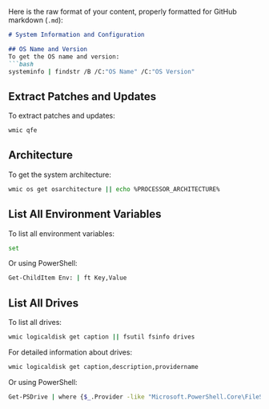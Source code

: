 Here is the raw format of your content, properly formatted for GitHub markdown (`.md`):

```markdown
# System Information and Configuration

## OS Name and Version
To get the OS name and version:
```bash
systeminfo | findstr /B /C:"OS Name" /C:"OS Version"
```

## Extract Patches and Updates
To extract patches and updates:
```bash
wmic qfe
```

## Architecture
To get the system architecture:
```bash
wmic os get osarchitecture || echo %PROCESSOR_ARCHITECTURE%
```

## List All Environment Variables
To list all environment variables:
```bash
set
```
Or using PowerShell:
```bash
Get-ChildItem Env: | ft Key,Value
```

## List All Drives
To list all drives:
```bash
wmic logicaldisk get caption || fsutil fsinfo drives
```

For detailed information about drives:
```bash
wmic logicaldisk get caption,description,providername
```

Or using PowerShell:
```bash
Get-PSDrive | where {$_.Provider -like "Microsoft.PowerShell.Core\FileSystem"}| ft Name,Root
```
```
